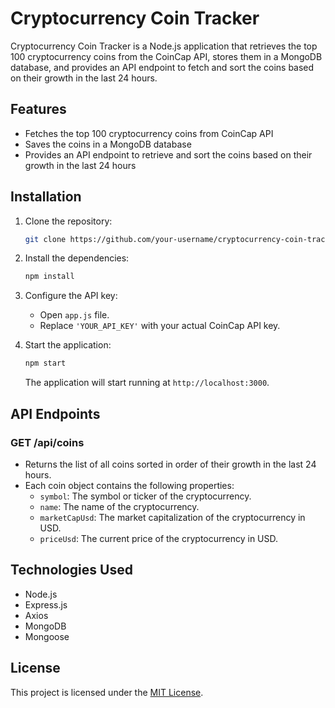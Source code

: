 # Cryptocurrency Coin Tracker

Cryptocurrency Coin Tracker is a Node.js application that retrieves the top 100 cryptocurrency coins from the CoinCap API, stores them in a MongoDB database, and provides an API endpoint to fetch and sort the coins based on their growth in the last 24 hours.

## Features

- Fetches the top 100 cryptocurrency coins from CoinCap API
- Saves the coins in a MongoDB database
- Provides an API endpoint to retrieve and sort the coins based on their growth in the last 24 hours

## Installation

1. Clone the repository:

   ```bash
   git clone https://github.com/your-username/cryptocurrency-coin-tracker.git
   ```

2. Install the dependencies:

   ```bash
   npm install
   ```

3. Configure the API key:

   - Open `app.js` file.
   - Replace `'YOUR_API_KEY'` with your actual CoinCap API key.

4. Start the application:

   ```bash
   npm start
   ```

   The application will start running at `http://localhost:3000`.

## API Endpoints

### GET /api/coins

- Returns the list of all coins sorted in order of their growth in the last 24 hours.
- Each coin object contains the following properties:
  - `symbol`: The symbol or ticker of the cryptocurrency.
  - `name`: The name of the cryptocurrency.
  - `marketCapUsd`: The market capitalization of the cryptocurrency in USD.
  - `priceUsd`: The current price of the cryptocurrency in USD.

## Technologies Used

- Node.js
- Express.js
- Axios
- MongoDB
- Mongoose

## License

This project is licensed under the [MIT License](LICENSE).